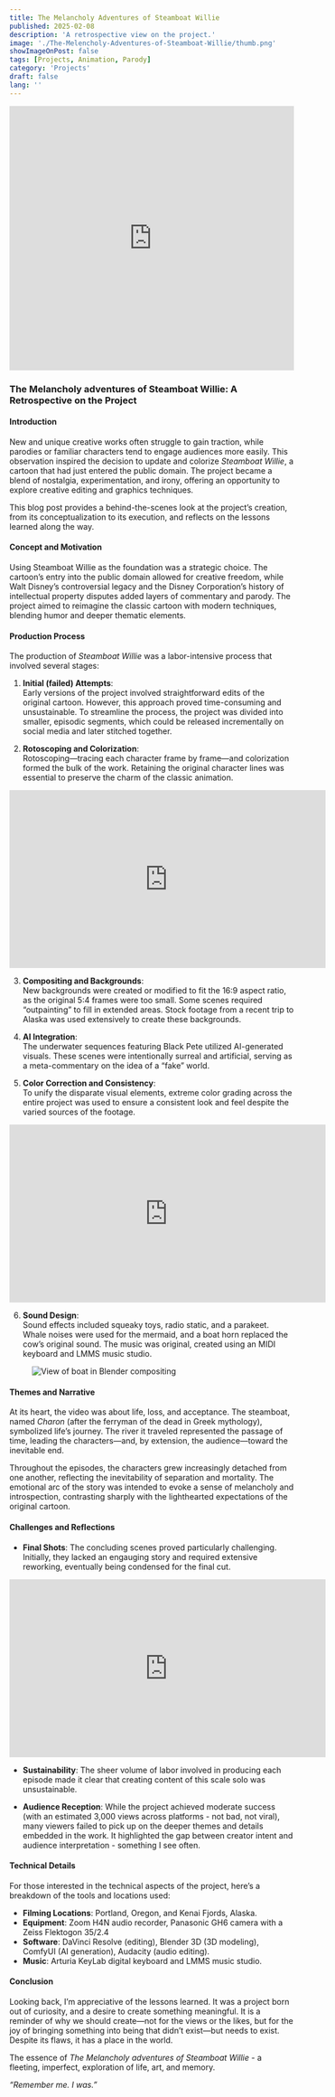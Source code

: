 ```yaml
---
title: The Melancholy Adventures of Steamboat Willie
published: 2025-02-08
description: 'A retrospective view on the project.'
image: './The-Melencholy-Adventures-of-Steamboat-Willie/thumb.png'
showImageOnPost: false
tags: [Projects, Animation, Parody]
category: 'Projects'
draft: false 
lang: ''
---
```

<iframe width="100%" height="468" src="https://www.youtube.com/embed/GS9bdSrCvfw?si=3-TWFDISeYHEQ7Bv" title="YouTube video player" frameborder="0" allow="accelerometer; autoplay; clipboard-write; encrypted-media; gyroscope; picture-in-picture; " referrerpolicy="strict-origin-when-cross-origin" allowfullscreen></iframe>

### **The Melancholy adventures of Steamboat Willie: A Retrospective on the Project**

#### **Introduction**
New and unique creative works often struggle to gain traction, while parodies or familiar characters tend to engage audiences more easily. This observation inspired the decision to update and colorize *Steamboat Willie*, a cartoon that had just entered the public domain. The project became a blend of nostalgia, experimentation, and irony, offering an opportunity to explore creative editing and graphics techniques.

This blog post provides a behind-the-scenes look at the project’s creation, from its conceptualization to its execution, and reflects on the lessons learned along the way.

#### **Concept and Motivation**
Using Steamboat Willie as the foundation was a strategic choice. The cartoon’s entry into the public domain allowed for creative freedom, while Walt Disney’s controversial legacy and the Disney Corporation’s history of intellectual property disputes added layers of commentary and parody. The project aimed to reimagine the classic cartoon with modern techniques, blending humor and deeper thematic elements.

#### **Production Process**
The production of *Steamboat Willie* was a labor-intensive process that involved several stages:

1. **Initial (failed) Attempts**:  
   Early versions of the project involved straightforward edits of the original cartoon. However, this approach proved time-consuming and unsustainable. To streamline the process, the project was divided into smaller, episodic segments, which could be released incrementally on social media and later stitched together.

2. **Rotoscoping and Colorization**:  
   Rotoscoping—tracing each character frame by frame—and colorization formed the bulk of the work. Retaining the original character lines was essential to preserve the charm of the classic animation.
<iframe width="560" height="315" src="https://www.youtube-nocookie.com/embed/TlmBrhCwX_I?si=dH5iKUVLSFurjvSq&amp;controls=0&modestbranding=1&rel=0" title="YouTube video player" frameborder="0" allow="accelerometer; autoplay; clipboard-write; encrypted-media; gyroscope; picture-in-picture;" referrerpolicy="strict-origin-when-cross-origin" allowfullscreen></iframe>

3. **Compositing and Backgrounds**:  
   New backgrounds were created or modified to fit the 16:9 aspect ratio, as the original 5:4 frames were too small. Some scenes required “outpainting” to fill in extended areas. Stock footage from a recent trip to Alaska was used extensively to create these backgrounds.

4. **AI Integration**:  
   The underwater sequences featuring Black Pete utilized AI-generated visuals. These scenes were intentionally surreal and artificial, serving as a meta-commentary on the idea of a “fake” world.

5. **Color Correction and Consistency**:  
   To unify the disparate visual elements, extreme color grading across the entire project was used to ensure a consistent look and feel despite the varied sources of the footage.
<iframe width="560" height="315" src="https://www.youtube.com/embed/3rTQliK1MAU?si=SMEKRiJ_Rlmpq1oT&controls=0&modestbranding=1&rel=0" 
title="YouTube video player" frameborder="0" allow="accelerometer; autoplay; clipboard-write; encrypted-media; gyroscope; picture-in-picture;" referrerpolicy="strict-origin-when-cross-origin" allowfullscreen></iframe>

6. **Sound Design**:  
   Sound effects included squeaky toys, radio static, and a parakeet. Whale noises were used for the mermaid, and a boat horn replaced the cow’s original sound. The music was original, created using an MIDI keyboard and LMMS music studio.

<div style="padding-left: 40px; padding-right: 40px;">
  <img src="/posts/The-Melencholy-Adventures-of-Steamboat-Willie/Blender.png" alt="View of boat in Blender compositing" style="max-width: 100%; height: auto;">
</div>

#### **Themes and Narrative**
At its heart, the video was about life, loss, and acceptance. The steamboat, named *Charon* (after the ferryman of the dead in Greek mythology), symbolized life’s journey. The river it traveled represented the passage of time, leading the characters—and, by extension, the audience—toward the inevitable end.

Throughout the episodes, the characters grew increasingly detached from one another, reflecting the inevitability of separation and mortality. The emotional arc of the story was intended to evoke a sense of melancholy and introspection, contrasting sharply with the lighthearted expectations of the original cartoon.

#### **Challenges and Reflections**
- **Final Shots**:   The concluding scenes proved particularly challenging. Initially, they lacked an engauging story and required extensive reworking, eventually being condensed for the final cut.
<iframe width="560" height="315" src="https://www.youtube.com/embed/jGCAgHO-oCQ?si=4rYzPYcDph1ztXze&controls=0&modestbranding=1&rel=0" title="YouTube video player" frameborder="0" allow="accelerometer; autoplay; clipboard-write; encrypted-media; gyroscope; picture-in-picture;" referrerpolicy="strict-origin-when-cross-origin" allowfullscreen></iframe>

- **Sustainability**: The sheer volume of labor involved in producing each episode made it clear that creating content of this scale solo was unsustainable.

- **Audience Reception**: While the project achieved moderate success (with an estimated 3,000 views across platforms - not bad, not viral), many viewers failed to pick up on the deeper themes and details embedded in the work. It highlighted the gap between creator intent and audience interpretation - something I see often.

#### **Technical Details**
For those interested in the technical aspects of the project, here’s a breakdown of the tools and locations used:
- **Filming Locations**: Portland, Oregon, and Kenai Fjords, Alaska.
- **Equipment**: Zoom H4N audio recorder, Panasonic GH6 camera with a Zeiss Flektogon 35/2.4
- **Software**: DaVinci Resolve (editing), Blender 3D (3D modeling), ComfyUI (AI generation), Audacity (audio editing).
- **Music**: Arturia KeyLab digital keyboard and LMMS music studio.

#### **Conclusion**
Looking back, I’m appreciative of the lessons learned. It was a project born out of curiosity, and a desire to create something meaningful. It is a reminder of why we should create—not for the views or the likes, but for the joy of bringing something into being that didn’t exist—but needs to exist. Despite its flaws, it has a place in the world.


The essence of *The Melancholy adventures of Steamboat Willie* - a fleeting, imperfect, exploration of life, art, and memory. 

*“Remember me. I was.”*  